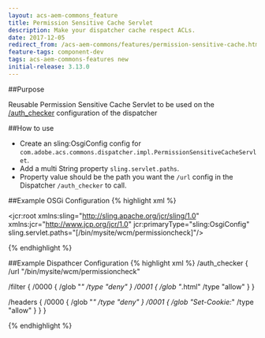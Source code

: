 ```yaml
---
layout: acs-aem-commons_feature
title: Permission Sensitive Cache Servlet
description: Make your dispatcher cache respect ACLs.
date: 2017-12-05
redirect_from: /acs-aem-commons/features/permission-sensitive-cache.html
feature-tags: component-dev
tags: acs-aem-commons-features new
initial-release: 3.13.0
---
```


##Purpose

Reusable Permission Sensitive Cache Servlet to be used on the [/auth_checker](https://helpx.adobe.com/experience-manager/kb/PSCachingDelivery.html) configuration of the dispatcher

##How to use
* Create an sling:OsgiConfig config for `com.adobe.acs.commons.dispatcher.impl.PermissionSensitiveCacheServlet`.
* Add a multi String property `sling.servlet.paths`.
* Property value should be the path you want the `/url` config in the Dispatcher `/auth_checker` to call.

##Example OSGi Configuration
{% highlight xml %}
<?xml version="1.0" encoding="UTF-8"?>
<jcr:root xmlns:sling="http://sling.apache.org/jcr/sling/1.0" xmlns:jcr="http://www.jcp.org/jcr/1.0"
    jcr:primaryType="sling:OsgiConfig"
    sling.servlet.paths="[/bin/mysite/wcm/permissioncheck]"/>

{% endhighlight %}

##Example Dispathcer Configuration
{% highlight xml %}
/auth_checker
  {
  /url "/bin/mysite/wcm/permissioncheck"
       
  /filter
    {
    /0000
      {
      /glob "*"
      /type "deny"
      }
    /0001
      {
      /glob "*.html"
      /type "allow"
      }
    }

  /headers
    {
    /0000
      {
      /glob "*"
      /type "deny"
      }
    /0001
      {
      /glob "Set-Cookie:*"
      /type "allow"
      }
    }
  }

{% endhighlight %}
